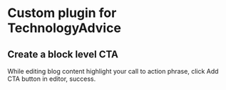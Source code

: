# Custom plugin for TechnologyAdvice

## Create a block level CTA

While editing blog content highlight your call to action phrase, click Add CTA button in editor, success.
